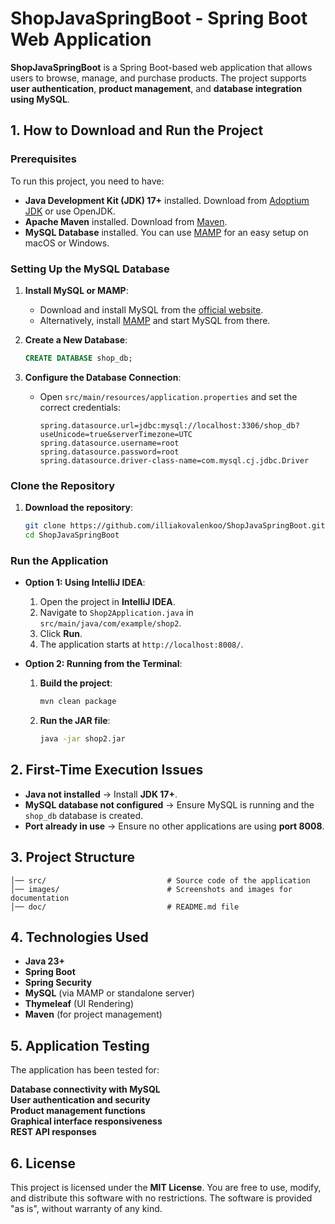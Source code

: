 # ShopJavaSpringBoot - Spring Boot Web Application

**ShopJavaSpringBoot** is a Spring Boot-based web application that allows users to browse, manage, and purchase products. The project supports **user authentication**, **product management**, and **database integration using MySQL**.

## 1. How to Download and Run the Project

### **Prerequisites**

To run this project, you need to have:

- **Java Development Kit (JDK) 17+** installed. Download from [Adoptium JDK](https://adoptium.net/) or use OpenJDK.
- **Apache Maven** installed. Download from [Maven](https://maven.apache.org/download.cgi).
- **MySQL Database** installed. You can use [MAMP](https://www.mamp.info/en/) for an easy setup on macOS or Windows.

### **Setting Up the MySQL Database**

1. **Install MySQL or MAMP**:
   - Download and install MySQL from the [official website](https://dev.mysql.com/downloads/).
   - Alternatively, install [MAMP](https://www.mamp.info/en/) and start MySQL from there.

2. **Create a New Database**:
   ```sql
   CREATE DATABASE shop_db;
   ```

3. **Configure the Database Connection**:
   - Open `src/main/resources/application.properties` and set the correct credentials:
     ```properties
     spring.datasource.url=jdbc:mysql://localhost:3306/shop_db?useUnicode=true&serverTimezone=UTC
     spring.datasource.username=root
     spring.datasource.password=root
     spring.datasource.driver-class-name=com.mysql.cj.jdbc.Driver
     ```

### **Clone the Repository**

1. **Download the repository**:
   ```sh
   git clone https://github.com/illiakovalenkoo/ShopJavaSpringBoot.git
   cd ShopJavaSpringBoot
   ```

### **Run the Application**

- **Option 1: Using IntelliJ IDEA**:
  1. Open the project in **IntelliJ IDEA**.
  2. Navigate to `Shop2Application.java` in `src/main/java/com/example/shop2`.
  3. Click **Run**.
  4. The application starts at `http://localhost:8008/`.

- **Option 2: Running from the Terminal**:
  1. **Build the project**:
     ```sh
     mvn clean package
     ```
  2. **Run the JAR file**:
     ```sh
     java -jar shop2.jar
     ```

## 2. First-Time Execution Issues

- **Java not installed** → Install **JDK 17+**.
- **MySQL database not configured** → Ensure MySQL is running and the `shop_db` database is created.
- **Port already in use** → Ensure no other applications are using **port 8008**.

## 3. Project Structure

```
│── src/                           # Source code of the application
│── images/                        # Screenshots and images for documentation
│── doc/                           # README.md file
```

## 4. Technologies Used

- **Java 23+**
- **Spring Boot**
- **Spring Security**
- **MySQL** (via MAMP or standalone server)
- **Thymeleaf** (UI Rendering)
- **Maven** (for project management)

## 5. Application Testing

The application has been tested for:

 **Database connectivity with MySQL**  
 **User authentication and security**  
 **Product management functions**  
 **Graphical interface responsiveness**  
 **REST API responses**  

## 6. License

This project is licensed under the **MIT License**. You are free to use, modify, and distribute this software with no restrictions. The software is provided "as is", without warranty of any kind.


